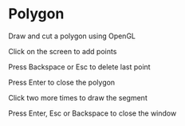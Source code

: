 # Polygon
Draw and cut a polygon using OpenGL

Click on the screen to add points

Press Backspace or Esc to delete last point

Press Enter to close the polygon

Click two more times to draw the segment

Press Enter, Esc or Backspace to close the window
